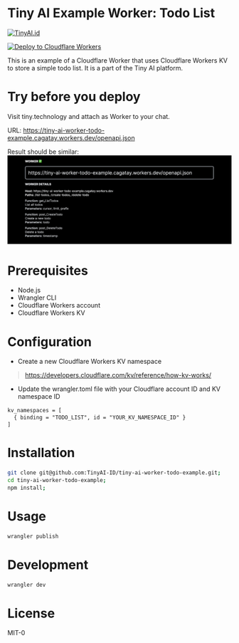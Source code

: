 # Tiny AI Example Worker: Todo List

[![TinyAI.id](https://img.shields.io/badge/Powered%20by-tiny.technology-blue)](https://tiny.technology)

<!-- One click deploy to cloudflare -->
[![Deploy to Cloudflare Workers](https://deploy.workers.cloudflare.com/button)](https://deploy.workers.cloudflare.com/?url=https://github.com/tinyai-id/tiny-ai-worker-todo-example)

This is an example of a Cloudflare Worker that uses Cloudflare Workers KV to store a simple todo list. It is a part of the Tiny AI platform.

# Try before you deploy

Visit tiny.technology and attach as Worker to your chat.

URL: https://tiny-ai-worker-todo-example.cagatay.workers.dev/openapi.json

Result should be similar:
![Tiny AI Worker Todo Example](./assets/tiny-ai-worker-todo-example.png)


# Prerequisites

- Node.js
- Wrangler CLI
- Cloudflare Workers account
- Cloudflare Workers KV


# Configuration
- Create a new Cloudflare Workers KV namespace
> https://developers.cloudflare.com/kv/reference/how-kv-works/
- Update the wrangler.toml file with your Cloudflare account ID and KV namespace ID

```
kv_namespaces = [
  { binding = "TODO_LIST", id = "YOUR_KV_NAMESPACE_ID" }
]
```

# Installation

```bash
git clone git@github.com:TinyAI-ID/tiny-ai-worker-todo-example.git;
cd tiny-ai-worker-todo-example;
npm install;
```

# Usage

```bash
wrangler publish
```

# Development

```bash
wrangler dev
```

# License
MIT-0